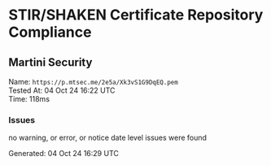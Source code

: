 # STIR/SHAKEN Certificate Repository Compliance

## Martini Security

Name: `https://p.mtsec.me/2e5a/Xk3vS1G9DqEQ.pem`\
Tested At: 04 Oct 24 16:22 UTC\
Time: 118ms

### Issues

no warning, or error, or notice date level issues were found

Generated: 04 Oct 24 16:29 UTC